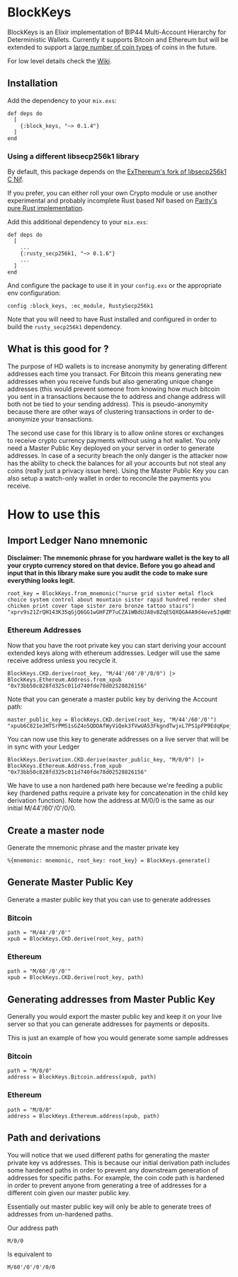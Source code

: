 # BlockKeys

BlockKeys is an Elixir implementation of BIP44 Multi-Account Hierarchy for Deterministic Wallets.
Currently it supports Bitcoin and Ethereum but will be extended to support a [large number of coin types](https://github.com/satoshilabs/slips/blob/master/slip-0044.md) of coins in the future.

For low level details check the [Wiki](https://github.com/AgileAlpha/block_keys/wiki).

## Installation

Add the dependency to your `mix.exs`:

```
def deps do
  [
    {:block_keys, "~> 0.1.4"}
  ]
end
```

### Using a different libsecp256k1 library

By default, this package depends on the [ExThereum's fork of libsecp256k1 C Nif](https://github.com/exthereum/libsecp256k1).

If you prefer, you can either roll your own Crypto module or use another experimental and probably incomplete Rust based Nif
based on [Parity's pure Rust implementation](https://crates.io/crates/libsecp256k1). 

Add this additional dependency to your `mix.exs`:

```
def deps do
  [
    ...
    {:rusty_secp256k1, "~> 0.1.6"}
    ...
  ]
end
```

And configure the package to use it in your `config.exs` or the appropriate env configuration:

```
config :block_keys, :ec_module, RustySecp256k1
```

Note that you will need to have Rust installed and configured in order to build the `rusty_secp256k1` dependency. 

## What is this good for ?

The purpose of HD wallets is to increase anonymity by generating different addresses each time you transact. For Bitcoin this means generating
new addresses when you receive funds but also generating unique change addresses (this would prevent someone from knowing how much bitcoin you 
sent in a transactions because the to address and change address will both not be tied to your sending address). This is pseudo-anonymity because
there are other ways of clustering transactions in order to de-anonymize your transactions.

The second use case for this library is to allow online stores or exchanges to receive crypto currency payments without using a hot wallet. 
You only need a Master Public Key deployed on your server in order to generate addresses. In case of a security breach the only danger is
the attacker now has the ability to check the balances for all your accounts but not steal any coins (really just a privacy issue here).
Using the Master Public Key you can also setup a watch-only wallet in order to reconcile the payments you receive. 

# How to use this

## Import Ledger Nano mnemonic

**Disclaimer: The mnemonic phrase for you hardware wallet is the key to all your crypto currency stored on that device. Before you go ahead and
input that in this library make sure you audit the code to make sure everything looks legit.**

```
root_key = BlockKeys.from_mnemonic("nurse grid sister metal flock choice system control about mountain sister rapid hundred render shed chicken print cover tape sister zero bronze tattoo stairs")
"xprv9s21ZrQH143K35qGjQ6GG1wGHFZP7uCZA1WBdUJA8vBZqESQXQGA4A9d4eve5JqWB5m8YTMcNe8cc7c3FVzDGNcmiabi9WQycbFeEvvJF2D"
``` 

### Ethereum Addresses

Now that you have the root private key you can start deriving your account extended keys along with ethereum addresses. Ledger will use the same receive address
unless you recycle it.

```
BlockKeys.CKD.derive(root_key, "M/44'/60'/0'/0/0") |> BlockKeys.Ethereum.Address.from_xpub
"0x73bb50c828fd325c011d740fde78d02528826156"
```

Note that you can generate a master public key by deriving the Account path:

```
master_public_key = BlockKeys.CKD.derive(root_key, "M/44'/60'/0'")
"xpub6C821eJHTSrPMS1sGZ4o5QDDAfWyViQek3fVwUA53FkgndTwjxL7PS1pFP9EdqKpejTZeaQkmxoergebKCpVpPuTdE67Kzn2jZn9AL9TzxD"
```

You can now use this key to generate addresses on a live server that will be in sync with your Ledger

```
BlockKeys.Derivation.CKD.derive(master_public_key, "M/0/0") |> BlockKeys.Ethereum.Address.from_xpub
"0x73bb50c828fd325c011d740fde78d02528826156"
``` 

We have to use a non hardened path here because we're feeding a public key (hardened paths require a private key for concatenation in the child key derivation function). Note how the address at M/0/0 is the same as our initial M/44'/60'/0'/0/0.

## Create a master node

Generate the mnemonic phrase and the master private key

```
%{mnemonic: mnemonic, root_key: root_key} = BlockKeys.generate()
```

## Generate Master Public Key

Generate a master public key that you can use to generate addresses

### Bitcoin

```
path = "M/44'/0'/0'"
xpub = BlockKeys.CKD.derive(root_key, path)
```

### Ethereum

```
path = "M/60'/0'/0'"
xpub = BlockKeys.CKD.derive(root_key, path)
```

## Generating addresses from Master Public Key

Generally you would export the master public key and keep it on your live server so that you can generate addresses for payments or deposits.

This is just an example of how you would generate some sample addresses

### Bitcoin

```
path = "M/0/0"
address = BlockKeys.Bitcoin.address(xpub, path)
```

### Ethereum

```
path = "M/0/0"
address = BlockKeys.Ethereum.address(xpub, path)
```

## Path and derivations

You will notice that we used different paths for generating the master private key vs addresses. This is because our initial derivation path includes some hardened paths in order to prevent any downstream generation of addresses for specific paths. For example, the coin code path is hardened in order to prevent anyone from generating a tree of addresses for a different coin given our master public key.

Essentially out master public key will only be able to generate trees of addresses from un-hardened paths.

Our address path

```
M/0/0
```

Is equivalent to

```
M/60'/0'/0'/0/0
```
